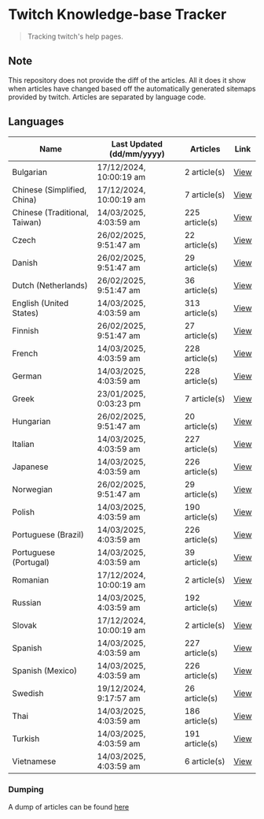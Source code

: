 # Twitch Knowledge-base Tracker
> Tracking twitch's help pages. 

## Note
This repository does not provide the diff of the articles. All it does it show when articles have changed based
off the automatically generated sitemaps provided by twitch. Articles are separated by language code.

## Languages

| Name                          | Last Updated (dd/mm/yyyy) | Articles       | Link                   |
|-------------------------------|---------------------------|----------------|------------------------|
| Bulgarian                     | 17/12/2024, 10:00:19 am   | 2 article(s)   | [View](docs/bg.md)     |
| Chinese (Simplified, China)   | 17/12/2024, 10:00:19 am   | 7 article(s)   | [View](docs/zh_CN.md)  |
| Chinese (Traditional, Taiwan) | 14/03/2025, 4:03:59 am    | 225 article(s) | [View](docs/zh_TW.md)  |
| Czech                         | 26/02/2025, 9:51:47 am    | 22 article(s)  | [View](docs/cs.md)     |
| Danish                        | 26/02/2025, 9:51:47 am    | 29 article(s)  | [View](docs/da.md)     |
| Dutch (Netherlands)           | 26/02/2025, 9:51:47 am    | 36 article(s)  | [View](docs/nl_NL.md)  |
| English (United States)       | 14/03/2025, 4:03:59 am    | 313 article(s) | [View](docs/en_US.md)  |
| Finnish                       | 26/02/2025, 9:51:47 am    | 27 article(s)  | [View](docs/fi.md)     |
| French                        | 14/03/2025, 4:03:59 am    | 228 article(s) | [View](docs/fr.md)     |
| German                        | 14/03/2025, 4:03:59 am    | 228 article(s) | [View](docs/de.md)     |
| Greek                         | 23/01/2025, 0:03:23 pm    | 7 article(s)   | [View](docs/el.md)     |
| Hungarian                     | 26/02/2025, 9:51:47 am    | 20 article(s)  | [View](docs/hu.md)     |
| Italian                       | 14/03/2025, 4:03:59 am    | 227 article(s) | [View](docs/it.md)     |
| Japanese                      | 14/03/2025, 4:03:59 am    | 226 article(s) | [View](docs/ja.md)     |
| Norwegian                     | 26/02/2025, 9:51:47 am    | 29 article(s)  | [View](docs/no.md)     |
| Polish                        | 14/03/2025, 4:03:59 am    | 190 article(s) | [View](docs/pl.md)     |
| Portuguese (Brazil)           | 14/03/2025, 4:03:59 am    | 226 article(s) | [View](docs/pt_BR.md)  |
| Portuguese (Portugal)         | 14/03/2025, 4:03:59 am    | 39 article(s)  | [View](docs/pt_PT.md)  |
| Romanian                      | 17/12/2024, 10:00:19 am   | 2 article(s)   | [View](docs/ro.md)     |
| Russian                       | 14/03/2025, 4:03:59 am    | 192 article(s) | [View](docs/ru.md)     |
| Slovak                        | 17/12/2024, 10:00:19 am   | 2 article(s)   | [View](docs/sk.md)     |
| Spanish                       | 14/03/2025, 4:03:59 am    | 227 article(s) | [View](docs/es.md)     |
| Spanish (Mexico)              | 14/03/2025, 4:03:59 am    | 226 article(s) | [View](docs/es_MX.md)  |
| Swedish                       | 19/12/2024, 9:17:57 am    | 26 article(s)  | [View](docs/sv.md)     |
| Thai                          | 14/03/2025, 4:03:59 am    | 186 article(s) | [View](docs/th.md)     |
| Turkish                       | 14/03/2025, 4:03:59 am    | 191 article(s) | [View](docs/tr.md)     |
| Vietnamese                    | 14/03/2025, 4:03:59 am    | 6 article(s)   | [View](docs/vi.md)     |

### Dumping
A dump of articles can be found [here](docs/RAW.md)